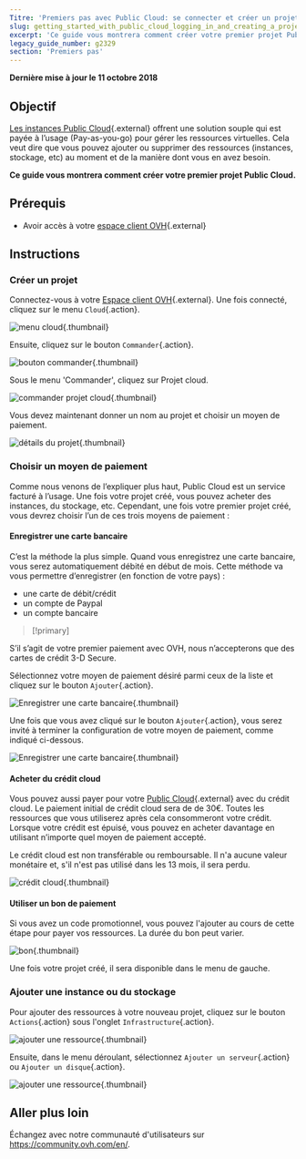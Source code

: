 ```yaml
---
Titre: 'Premiers pas avec Public Cloud: se connecter et créer un projet'
slug: getting_started_with_public_cloud_logging_in_and_creating_a_project
excerpt: 'Ce guide vous montrera comment créer votre premier projet Public Cloud'
legacy_guide_number: g2329
section: 'Premiers pas'
---
```


**Dernière mise à jour le 11 octobre 2018**

## Objectif

[Les instances Public Cloud](https://www.ovh.co.uk/public-cloud/instances/){.external} offrent une solution souple qui est payée à l’usage (Pay-as-you-go) pour gérer les ressources virtuelles. Cela veut dire que vous pouvez ajouter ou supprimer des ressources (instances, stockage, etc) au moment et de la manière dont vous en avez besoin.

**Ce guide vous montrera comment créer votre premier projet Public Cloud.**

## Prérequis

* Avoir accès à votre [espace client OVH](https://www.ovh.com/auth/?action=gotomanager){.external}

## Instructions

### Créer un projet

Connectez-vous à votre [Espace client OVH](https://www.ovh.com/auth/?action=gotomanager){.external}. Une fois connecté, cliquez sur le menu `Cloud`{.action}.

![menu cloud](images/menu.png){.thumbnail}

Ensuite, cliquez sur le bouton `Commander`{.action}.

![bouton commander](images/order-button.png){.thumbnail}

Sous le menu 'Commander', cliquez sur Projet cloud.

![commander projet cloud](images/order-cloud-project.png){.thumbnail}

Vous devez maintenant donner un nom au projet et choisir un moyen de paiement.

![détails du projet](images/project-details.png){.thumbnail}

### Choisir un moyen de paiement

Comme nous venons de l’expliquer plus haut, Public Cloud est un service facturé à l’usage. Une fois votre projet créé, vous pouvez acheter des instances, du stockage, etc. Cependant, une fois votre premier projet créé, vous devrez choisir l’un de ces trois moyens de paiement :

#### Enregistrer une carte bancaire

C’est la méthode la plus simple. Quand vous enregistrez une carte bancaire, vous serez automatiquement débité en début de mois. Cette méthode va vous permettre d’enregistrer (en fonction de votre pays) :

* une carte de débit/crédit
* un compte de Paypal
* un compte bancaire

> \[!primary]
>
S’il s’agit de votre premier paiement avec OVH, nous n’accepterons que des cartes de crédit 3-D Secure.
>

Sélectionnez votre moyen de paiement désiré parmi ceux de la liste et cliquez sur le bouton `Ajouter`{.action}.

![Enregistrer une carte bancaire](images/register-bank-card-01.png){.thumbnail}

Une fois que vous avez cliqué sur le bouton `Ajouter`{.action}, vous serez invité à terminer la configuration de votre moyen de paiement, comme indiqué ci-dessous.

![Enregistrer une carte bancaire](images/register-bank-card-02.png){.thumbnail}

#### Acheter du crédit cloud

Vous pouvez aussi payer pour votre [Public Cloud](https://www.ovh.co.uk/public-cloud/instances/){.external} avec du crédit cloud. Le paiement initial de crédit cloud sera de de 30€. Toutes les ressources que vous utiliserez après cela consommeront votre crédit. Lorsque votre crédit est épuisé, vous pouvez en acheter davantage en utilisant n’importe quel moyen de paiement accepté.

Le crédit cloud est non transférable ou remboursable. Il n'a aucune valeur monétaire et, s'il n'est pas utilisé dans les 13 mois, il sera perdu.

![crédit cloud](images/img_4658.jpg){.thumbnail}

#### Utiliser un bon de paiement

Si vous avez un code promotionnel, vous pouvez l'ajouter au cours de cette étape pour payer vos ressources. La durée du bon peut varier.

![bon](images/img_4661.jpg){.thumbnail}
 
Une fois votre projet créé, il sera disponible dans le menu de gauche.

### Ajouter une instance ou du stockage

Pour ajouter des ressources à votre nouveau projet, cliquez sur le bouton `Actions`{.action} sous l'onglet `Infrastructure`{.action}.

![ajouter une ressource](images/add-a-resource-01.png){.thumbnail}

Ensuite, dans le menu déroulant, sélectionnez `Ajouter un serveur`{.action} ou `Ajouter un disque`{.action}.

![ajouter une ressource](images/add-a-resource-02.png){.thumbnail}


## Aller plus loin

Échangez avec notre communauté d'utilisateurs sur <https://community.ovh.com/en/>.